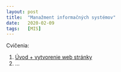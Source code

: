 ```yaml
---
layout: post
title:  "Manažment informačných systémov"
date:   2020-02-09 
tags:   [MIS]
---
```


Cvičenia:

1. [Úvod + vytvorenie web stránky](https://kr1za.github.io/mis1c/)
2. ...
